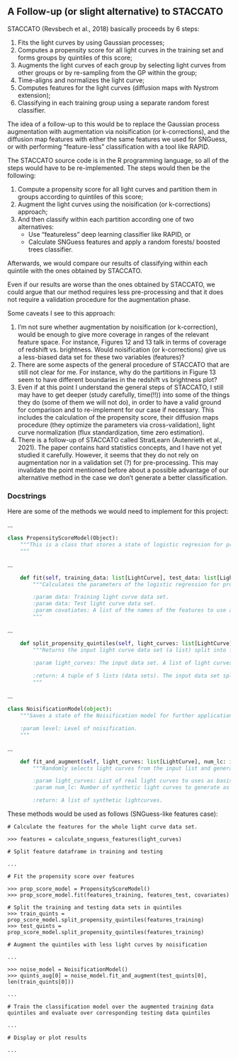 ## A Follow-up (or slight alternative) to STACCATO

STACCATO (Revsbech et al., 2018) basically proceeds by 6 steps:

1. Fits the light curves by using Gaussian processes;
2. Computes a propensity score for all light curves in the training set and forms groups by quintiles of this score;
3. Augments the light curves of each group by selecting light curves from other groups or by re-sampling from the GP within the group;
4. Time-aligns and normalizes the light curve;
5. Computes features for the light curves (diffusion maps with Nystrom extension);
6. Classifying in each training group using a separate random forest classifier.

The idea of a follow-up to this would be to replace the Gaussian process augmentation with augmentation via noisification (or k-corrections), and the diffusion map features with either the same features we used for SNGuess, or with performing “feature-less” classification with a tool like RAPID. 

The STACCATO source code is in the R programming language, so all of the steps would have to be re-implemented. The steps would then be the following:

1. Compute a propensity score for all light curves and partition them in groups according to quintiles of this score;
2. Augment the light curves using the noisification (or k-corrections) approach;
3. And then classify within each partition according one of two alternatives:
    - Use “featureless” deep learning classifier like RAPID, or
    - Calculate SNGuess features and apply a random forests/ boosted trees classifier.

Afterwards, we would compare our results of classifying within each quintile with the ones obtained by STACCATO.

Even if our results are worse than the ones obtained by STACCATO, we could argue that our method requires less pre-processing and that it does not require a validation procedure for the augmentation phase.

Some caveats I see to this approach:

1. I’m not sure whether augmentation by noisification (or k-correction), would be enough to give more coverage in ranges of the relevant feature space. For instance, Figures 12 and 13 talk in terms of coverage of redshift vs. brightness. Would noisification (or k-corrections) give us a less-biased data set for these two variables (features)?
2. There are some aspects of the general procedure of STACCATO that are still not clear for me. For instance, why do the partitions in Figure 13 seem to have different boundaries in the redshift vs brightness plot?
3. Even if at this point I understand the general steps of STACCATO, I still may have to get deeper (study carefully, time(!!)) into some of the things they do (some of them we will not do), in order to have a valid ground for comparison and to re-implement for our case if necessary. This includes the calculation of the propensity score, their diffusion maps procedure (they optimize the parameters via cross-validation), light curve normalization (flux standardization, time zero estimation).
4. There is a follow-up of STACCATO called StratLearn (Autenrieth et al., 2021). The paper contains hard statistics concepts, and I have not yet studied it carefully. However, it seems that they do not rely on augmentation nor in a validation set (?) for pre-processing. This may invalidate the point mentioned before about a possible advantage of our alternative method in the case we don’t generate a better classification.

### Docstrings 

Here are some of the methods we would need to implement for this project:

<!-- ```python
def propensity_score(light_curve: LightCurve) -> float:
    """Returns a propensity score 
    """
``` -->

<!-- ```python
def split_propensity_quintiles(light_curves: list[LightCurve]) -> Tuple[list[LightCurve],...]:
    """Returns the input light curve data set (a list) split into five different quintiles (lists) according to propensity score.

    :param light_curves: The input data set. A list of light curves
    
    :return: A tuple of 5 lists (data sets). The input data set split into 5 data sets according to propensity score quintiles.
    """
``` -->

<!-- ```python
def calculate_snguess_features(light_curves: list[LightCurve]) -> DataFrame:
    """Calculate SNGuess features for a list of light curves.

    :param light_curves: A data set of light curves

    :return: A table with the features.
``` -->
...
```python
class PropensityScoreModel(Object):
    """This is a class that stores a state of logistic regresion for propensity score calculation for further use.
    """
```
...
```python
    def fit(self, training_data: list[LightCurve], test_data: list[LightCurve], covariates: list[str]):
        """Calculates the parameters of the logistic regression for propensity score calculation.

        :param data: Training light curve data set.
        :param data: Test light curve data set.
        :param covatiates: A list of the names of the features to use as covariates for propensity score calculation.
        """
```
...
```python
    def split_propensity_quintiles(self, light_curves: list[LightCurve]) -> Tuple[list[LightCurve],...]:
        """Returns the input light curve data set (a list) split into five different quintiles (lists) according to propensity score.

        :param light_curves: The input data set. A list of light curves
        
        :return: A tuple of 5 lists (data sets). The input data set split into 5 data sets according to propensity score quintiles.
        """
```
...
```python
class NoisificationModel(object):
    """Saves a state of the Noisification model for further application to light curve data sets.

    :param level: Level of noisification.
    """
```
...
```python
    def fit_and_augment(self, light_curves: list[LightCurve], num_lc: int) -> list[LightCurve]:
        """Randomly selects light curves from the input list and generates an augmented synthetic light curve data set  of by noisification from them.

        :param light_curves: List of real light curves to uses as basis for augmentation
        :param num_lc: Number of synthetic light curves to generate as an output

        :return: A list of synthetic lightcurves.
```

These methods would be used as follows (SNGuess-like features case):

```
# Calculate the features for the whole light curve data set.

>>> features = calculate_snguess_features(light_curves)

# Split feature dataframe in training and testing

...

# Fit the propensity score over features

>>> prop_score_model = PropensityScoreModel()
>>> prop_score_model.fit(features_training, features_test, covariates)

# Split the training and testing data sets in quintiles
>>> train_quints = prop_score_model.split_propensity_quintiles(features_training)
>>> test_quints = prop_score_model.split_propensity_quintiles(features_training)

# Augment the quintiles with less light curves by noisification

...

>>> noise_model = NoisificationModel()
>>> quints_aug[0] = noise_model.fit_and_augment(test_quints[0], len(train_quints[0]))

...

# Train the classification model over the augmented training data quintiles and evaluate over corresponding testing data quintiles

...

# Display or plot results

...

```
